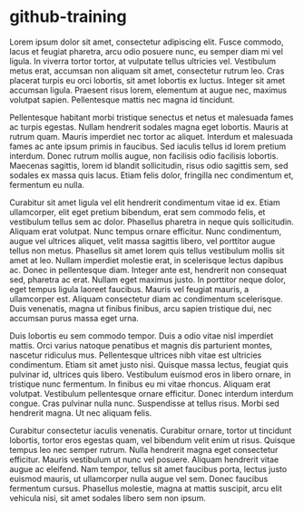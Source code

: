 # github-training



Lorem ipsum dolor sit amet, consectetur adipiscing elit. Fusce commodo, lacus et feugiat pharetra, arcu odio posuere nunc, eu semper diam mi vel ligula. In viverra tortor tortor, at vulputate tellus ultricies vel. Vestibulum metus erat, accumsan non aliquam sit amet, consectetur rutrum leo. Cras placerat turpis eu orci lobortis, sit amet lobortis ex luctus. Integer sit amet accumsan ligula. Praesent risus lorem, elementum at augue nec, maximus volutpat sapien. Pellentesque mattis nec magna id tincidunt.

Pellentesque habitant morbi tristique senectus et netus et malesuada fames ac turpis egestas. Nullam hendrerit sodales magna eget lobortis. Mauris at rutrum quam. Mauris imperdiet nec tortor ac aliquet. Interdum et malesuada fames ac ante ipsum primis in faucibus. Sed iaculis tellus id lorem pretium interdum. Donec rutrum mollis augue, non facilisis odio facilisis lobortis. Maecenas sagittis, lorem id blandit sollicitudin, risus odio sagittis sem, sed sodales ex massa quis lacus. Etiam felis dolor, fringilla nec condimentum et, fermentum eu nulla.

Curabitur sit amet ligula vel elit hendrerit condimentum vitae id ex. Etiam ullamcorper, elit eget pretium bibendum, erat sem commodo felis, et vestibulum tellus sem ac dolor. Phasellus pharetra in neque quis sollicitudin. Aliquam erat volutpat. Nunc tempus ornare efficitur. Nunc condimentum, augue vel ultrices aliquet, velit massa sagittis libero, vel porttitor augue tellus non metus. Phasellus sit amet lorem quis tellus vestibulum mollis sit amet at leo. Nullam imperdiet molestie erat, in scelerisque lectus dapibus ac. Donec in pellentesque diam. Integer ante est, hendrerit non consequat sed, pharetra ac erat. Nullam eget maximus justo. In porttitor neque dolor, eget tempus ligula laoreet faucibus. Mauris vel feugiat mauris, a ullamcorper est. Aliquam consectetur diam ac condimentum scelerisque. Duis venenatis, magna ut finibus finibus, arcu sapien tristique dui, nec accumsan purus massa eget urna.

Duis lobortis eu sem commodo tempor. Duis a odio vitae nisl imperdiet mattis. Orci varius natoque penatibus et magnis dis parturient montes, nascetur ridiculus mus. Pellentesque ultrices nibh vitae est ultricies condimentum. Etiam sit amet justo nisi. Quisque massa lectus, feugiat quis pulvinar id, ultrices quis libero. Vestibulum euismod eros in libero ornare, in tristique nunc fermentum. In finibus eu mi vitae rhoncus. Aliquam erat volutpat. Vestibulum pellentesque ornare efficitur. Donec interdum interdum congue. Cras pulvinar nulla nunc. Suspendisse at tellus risus. Morbi sed hendrerit magna. Ut nec aliquam felis.

Curabitur consectetur iaculis venenatis. Curabitur ornare, tortor ut tincidunt lobortis, tortor eros egestas quam, vel bibendum velit enim ut risus. Quisque tempus leo nec semper rutrum. Nulla hendrerit magna eget consectetur efficitur. Mauris vestibulum ut nunc vel posuere. Aliquam hendrerit vitae augue ac eleifend. Nam tempor, tellus sit amet faucibus porta, lectus justo euismod mauris, ut ullamcorper nulla augue vel sem. Donec faucibus fermentum cursus. Phasellus molestie, magna at mattis suscipit, arcu elit vehicula nisi, sit amet sodales libero sem non ipsum. 